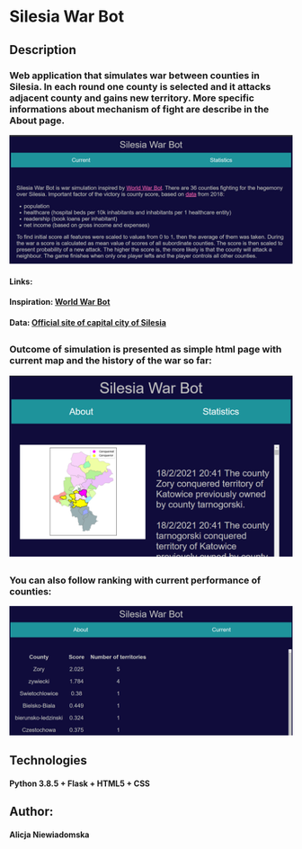 # Silesia War Bot
## Description
### Web application that simulates war between counties in Silesia. In each round one county is selected and it attacks adjacent county and gains new territory. More specific informations about mechanism of fight are describe in the About page.
![alt text](https://github.com/alicenoknow/SilesiaWarBot/blob/master/img2.png?raw=true)
#### Links: 
#### Inspiration: [World War Bot](https://worldwarbot.com/bots/)
#### Data: [Official site of capital city of Silesia](https://katowice.stat.gov.pl/publikacje-i-foldery/roczniki-statystyczne/wojewodztwo-slaskie-2019-podregiony-powiaty-gminy,5,18.html)
##
### Outcome of simulation is presented as simple html page with current map and the history of the war so far:
![alt text](https://github.com/alicenoknow/SilesiaWarBot/blob/master/img1.png?raw=true)
##
### You can also follow ranking with current performance of counties:
![alt text](https://github.com/alicenoknow/SilesiaWarBot/blob/master/img3.png?raw=true)
##
## Technologies
#### Python 3.8.5 + Flask + HTML5 + CSS
## Author:
#### Alicja Niewiadomska
